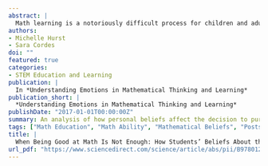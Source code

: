 ```yaml
---
abstract: |
  Math learning is a notoriously difficult process for children and adults, resulting in very few qualified science, technology, engineering, and math (STEM) college graduates. However, the lack of math and science graduates is not solely because of low ability in math fields; high achieving math students also opt out of optional math education, emphasizing the importance of the individual’s subjective perception and experience in addition to objective ability in determining whether an individual pursues math. The transition from secondary to postsecondary math education is a time when subjective experiences become particularly salient; this is the time students begin to make important decisions about their own educational path and career future. In this chapter, we will focus on the beliefs students have about the nature of mathematics, discussing how these general beliefs impact students’ specific beliefs about themselves in relation to math and how these personal reactions impact his or her persistence in math education. Although there may be many beliefs students hold that deter them from math, we will focus on two categories of beliefs: (1) about the nature of math ability and (2) the nature of the math domain as a field. While reviewing the research on these beliefs, we will discuss how these beliefs interact with affective experiences and impact feelings of self-efficacy, math anxiety, math interest, and value judgments. Ultimately, we aim to shed light on ways in which beliefs and attitudes about the math domain interact with subjective experiences, including affective experiences, of the transition from secondary to postsecondary math education to create a sense of belonging (or not) in the math domain.
authors:
- Michelle Hurst
- Sara Cordes
doi: ""
featured: true
categories:
- STEM Education and Learning
publication: |
  In *Understanding Emotions in Mathematical Thinking and Learning*
publication_short: |
  *Understanding Emotions in Mathematical Thinking and Learning*
publishDate: "2017-01-01T00:00:00Z"
summary: An analysis of how personal beliefs affect the decision to pursue math education at a postsecondary institution.
tags: ["Math Education", "Math Ability", "Mathematical Beliefs", "Postsecondary Education"]
title: |
  When Being Good at Math Is Not Enough: How Students’ Beliefs About the Nature of Mathematics Impact Decisions to Pursue Optional Math Education
url_pdf: "https://www.sciencedirect.com/science/article/abs/pii/B978012802218400008X"
---
```

